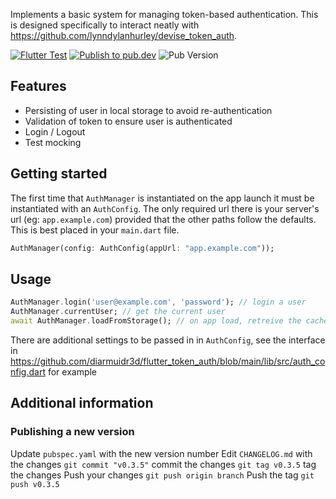 Implements a basic system for managing token-based authentication. This is designed specifically to interact neatly with https://github.com/lynndylanhurley/devise_token_auth.

[![Flutter Test](https://github.com/diarmuidr3d/flutter_token_auth/actions/workflows/flutter_build.yml/badge.svg)](https://github.com/diarmuidr3d/flutter_token_auth/actions/workflows/flutter_build.yml) [![Publish to pub.dev](https://github.com/diarmuidr3d/flutter_token_auth/actions/workflows/publish.yml/badge.svg)](https://github.com/diarmuidr3d/flutter_token_auth/actions/workflows/publish.yml) ![Pub Version](https://img.shields.io/pub/v/flutter_token_auth)

## Features
- Persisting of user in local storage to avoid re-authentication
- Validation of token to ensure user is authenticated
- Login / Logout
- Test mocking

## Getting started
The first time that `AuthManager` is instantiated on the app launch it must be instantiated with an `AuthConfig`. The only required url there is your server's url (eg: `app.example.com`) provided that the other paths follow the defaults.
This is best placed in your `main.dart` file.
```dart
AuthManager(config: AuthConfig(appUrl: "app.example.com"));
```

## Usage
```dart
AuthManager.login('user@example.com', 'password'); // login a user
AuthManager.currentUser; // get the current user
await AuthManager.loadFromStorage(); // on app load, retreive the cached local user
```

There are additional settings to be passed in in `AuthConfig`, see the interface in https://github.com/diarmuidr3d/flutter_token_auth/blob/main/lib/src/auth_config.dart for example

## Additional information

### Publishing a new version
Update `pubspec.yaml` with the new version number
Edit `CHANGELOG.md` with the changes
`git commit "v0.3.5"` commit the changes
`git tag v0.3.5` tag the changes
Push your changes `git push origin branch`
Push the tag `git push v0.3.5`